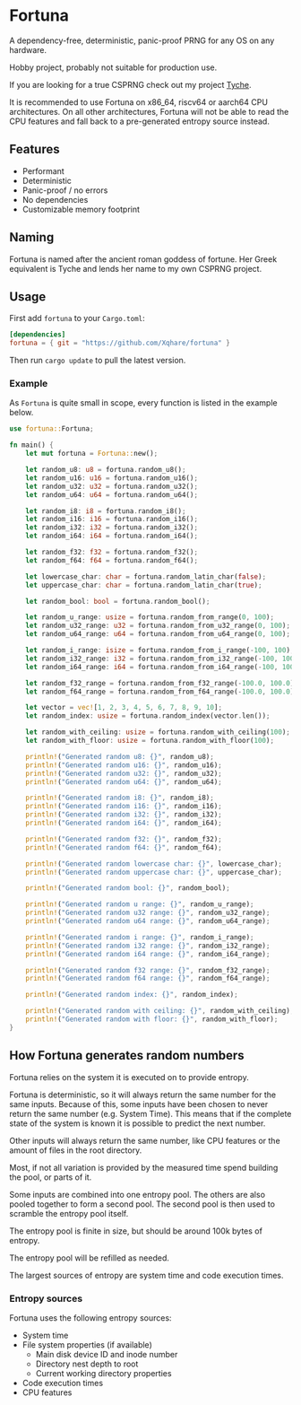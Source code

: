 # Fortuna
A dependency-free, deterministic, panic-proof PRNG for any OS on any hardware.

Hobby project, probably not suitable for production use.

If you are looking for a true CSPRNG check out my project [Tyche](https://github.com/xqhare/tyche).

It is recommended to use Fortuna on x86_64, riscv64 or aarch64 CPU architectures. On all other architectures, Fortuna will not be able to read the CPU features and fall back to a pre-generated entropy source instead.

## Features

- Performant
- Deterministic
- Panic-proof / no errors
- No dependencies
- Customizable memory footprint

## Naming
Fortuna is named after the ancient roman goddess of fortune. Her Greek equivalent is Tyche and lends her name to my own CSPRNG project.

## Usage
First add `fortuna` to your `Cargo.toml`:

```toml
[dependencies]
fortuna = { git = "https://github.com/Xqhare/fortuna" }
```

Then run `cargo update` to pull the latest version.

### Example
As `Fortuna` is quite small in scope, every function is listed in the example below.

```rust
use fortuna::Fortuna;

fn main() {
    let mut fortuna = Fortuna::new();

    let random_u8: u8 = fortuna.random_u8();
    let random_u16: u16 = fortuna.random_u16();
    let random_u32: u32 = fortuna.random_u32();
    let random_u64: u64 = fortuna.random_u64();

    let random_i8: i8 = fortuna.random_i8();
    let random_i16: i16 = fortuna.random_i16();
    let random_i32: i32 = fortuna.random_i32();
    let random_i64: i64 = fortuna.random_i64();

    let random_f32: f32 = fortuna.random_f32();
    let random_f64: f64 = fortuna.random_f64();

    let lowercase_char: char = fortuna.random_latin_char(false);
    let uppercase_char: char = fortuna.random_latin_char(true);

    let random_bool: bool = fortuna.random_bool();

    let random_u_range: usize = fortuna.random_from_range(0, 100);
    let random_u32_range: u32 = fortuna.random_from_u32_range(0, 100);
    let random_u64_range: u64 = fortuna.random_from_u64_range(0, 100);

    let random_i_range: isize = fortuna.random_from_i_range(-100, 100);
    let random_i32_range: i32 = fortuna.random_from_i32_range(-100, 100);
    let random_i64_range: i64 = fortuna.random_from_i64_range(-100, 100);

    let random_f32_range = fortuna.random_from_f32_range(-100.0, 100.0);
    let random_f64_range = fortuna.random_from_f64_range(-100.0, 100.0);

    let vector = vec![1, 2, 3, 4, 5, 6, 7, 8, 9, 10];
    let random_index: usize = fortuna.random_index(vector.len());

    let random_with_ceiling: usize = fortuna.random_with_ceiling(100);
    let random_with_floor: usize = fortuna.random_with_floor(100);

    println!("Generated random u8: {}", random_u8);
    println!("Generated random u16: {}", random_u16);
    println!("Generated random u32: {}", random_u32);
    println!("Generated random u64: {}", random_u64);

    println!("Generated random i8: {}", random_i8);
    println!("Generated random i16: {}", random_i16);
    println!("Generated random i32: {}", random_i32);
    println!("Generated random i64: {}", random_i64);

    println!("Generated random f32: {}", random_f32);
    println!("Generated random f64: {}", random_f64);

    println!("Generated random lowercase char: {}", lowercase_char);
    println!("Generated random uppercase char: {}", uppercase_char);

    println!("Generated random bool: {}", random_bool);

    println!("Generated random u range: {}", random_u_range);
    println!("Generated random u32 range: {}", random_u32_range);
    println!("Generated random u64 range: {}", random_u64_range);

    println!("Generated random i range: {}", random_i_range);
    println!("Generated random i32 range: {}", random_i32_range);
    println!("Generated random i64 range: {}", random_i64_range);

    println!("Generated random f32 range: {}", random_f32_range);
    println!("Generated random f64 range: {}", random_f64_range);

    println!("Generated random index: {}", random_index);

    println!("Generated random with ceiling: {}", random_with_ceiling);
    println!("Generated random with floor: {}", random_with_floor);
}
```

## How Fortuna generates random numbers
Fortuna relies on the system it is executed on to provide entropy.

Fortuna is deterministic, so it will always return the same number for the same inputs. Because of this, some inputs have been chosen to never return the same number (e.g. System Time).
This means that if the complete state of the system is known it is possible to predict the next number.

Other inputs will always return the same number, like CPU features or the amount of files in the root directory.

Most, if not all variation is provided by the measured time spend building the pool, or parts of it.

Some inputs are combined into one entropy pool. The others are also pooled together to form a second pool. The second pool is then used to scramble the entropy pool itself.

The entropy pool is finite in size, but should be around 100k bytes of entropy.

The entropy pool will be refilled as needed.

The largest sources of entropy are system time and code execution times.

### Entropy sources
Fortuna uses the following entropy sources:
- System time
- File system properties (if available)
    - Main disk device ID and inode number
    - Directory nest depth to root
    - Current working directory properties
- Code execution times
- CPU features
